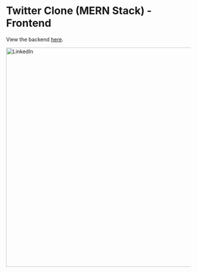 # Twitter Clone (MERN Stack) - Frontend

View the backend [here](https://github.com/jason-rivera/insta-clone-be).

<img align="left" alt="LinkedIn" heigyht="400px" width="600px" src="https://i.imgur.com/5RmuObA.mp4" />
